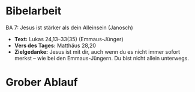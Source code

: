 # Bibelarbeit
BA 7: Jesus ist stärker als dein Alleinsein (Janosch)
- **Text:** Lukas 24,13–33(35) (Emmaus-Jünger)
- **Vers des Tages:** Matthäus 28,20
- **Zielgedanke:** Jesus ist mit dir, auch wenn du es nicht immer sofort merkst – wie bei den Emmaus-Jüngern. Du bist nicht allein unterwegs.

# Grober Ablauf
